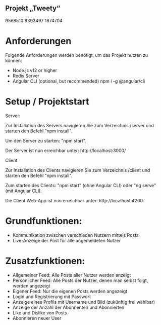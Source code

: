 ## Projekt „Tweety“
9568510 8393497 1874704

# Anforderungen

Folgende Anforderungen werden benötigt, um das Projekt nutzen zu können:

- Node.js v12 or higher
- Redis Server
- Angular CLI (optional, but recommended) npm i -g @angular/cli

# Setup / Projektstart
Server:

Zur Installation des Servers navigieren Sie zum Verzeichnis /server und starten den Befehl "npm install".

Um den Server zu starten: "npm start".

Der Server ist nun erreichbar unter: http://localhost:3000/

Client

Zur Installation des Clients navigieren Sie zum Verzeichnis /client und starten den Befehl "npm install".

Zum starten des Clients: "npm start" (ohne Angular CLI) oder "ng serve" (mit Angular CLI).

Die Client Web-App ist nun erreichbar unter: http://localhost:4200.

# Grundfunktionen:
-	Kommunikation zwischen verschieden Nutzern mittels Posts
-	Live-Anzeige der Post für alle angemeldeten Nutzer
# Zusatzfunktionen:
-	Allgemeiner Feed: Alle Posts aller Nutzer werden anzeigt
-	Persönlicher Feed: Alle Posts der Nutzer, denen man selbst folgt, werden angezeigt
-	Eigener Feed: Nur die eigenen Posts werden angezeigt
-	Login und Registrierung mit Passwort
-	Anzeige eines Profils mit Username und Bild (zukünftig frei wählbar)
-	Anzeige der Anzahl der Abonnenten und Abonnierten
-	Like und Dislike von Posts
-	Abonnieren neuer User
